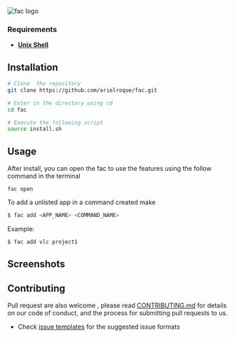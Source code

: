 
![fac logo](https://user-images.githubusercontent.com/17733053/76709507-04f29100-66de-11ea-9a8a-0b6a81d588aa.png)

### Requirements

- [**Unix Shell**](https://en.wikipedia.org/wiki/Bash_(Unix_shell))


## Installation

```bash
# Clone  the repository
git clone https://github.com/arielroque/fac.git

# Enter in the directory using cd
cd fac

# Execute the following script
source install.sh

```

## Usage

After install, you can open the fac to use the features using the follow command in the terminal 
```
fac open
```

To add a unlisted app in a command created make 

```sh
$ fac add <APP_NAME> <COMMAND_NAME>
```
Example:
```sh
$ fac add vlc project1
```

## Screenshots


## Contributing

Pull request are also welcome , please read  [CONTRIBUTING.md](https://github.com/arielroque/Mi-action/blob/developer/CONTRIBUTING.md)  for details on our code of conduct, and the process for submitting pull requests to us.
    
-   Check  [issue templates](https://github.com/arielroque/Mi-action/issues)  for the suggested issue formats

